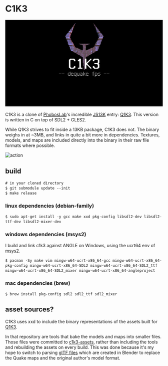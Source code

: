 # C1K3

![title](https://raw.githubusercontent.com/computermouth/c1k3-assets/master/gifs/title.gif)

C1K3 is a clone of [PhobosLab](https://phoboslab.org/)'s incredible [JS13K](https://js13kgames.com/) entry: [Q1K3](https://js13kgames.com/entries/q1k3). This version is written in C on top of SDL2 + GLES2.

While Q1K3 strives to fit inside a 13KB package, C1K3 does not. The binary weighs in at ~3MB, and links in quite a bit more in dependencies. Textures, models, and maps are included directly into the binary in their raw file formats where possible.

![action](https://raw.githubusercontent.com/computermouth/c1k3-assets/master/gifs/action.gif)

## build

```
# in your cloned directory
$ git submodule update --init
$ make release
```

### linux dependencies (debian-family)

```
$ sudo apt-get install -y gcc make xxd pkg-config libsdl2-dev libsdl2-ttf-dev libsdl2-mixer-dev
```

### windows dependencies (msys2)

I build and link c1k3 against ANGLE on Windows, using the ucrt64 env of [msys2](https://www.msys2.org/).

```
$ pacman -Sy make vim mingw-w64-ucrt-x86_64-gcc mingw-w64-ucrt-x86_64-pkg-config mingw-w64-ucrt-x86_64-SDL2 mingw-w64-ucrt-x86_64-SDL2_ttf mingw-w64-ucrt-x86_64-SDL2_mixer mingw-w64-ucrt-x86_64-angleproject
```

### mac dependencies (brew)

```
$ brew install pkg-config sdl2 sdl2_ttf sdl2_mixer
```

## asset sources?

C1K3 uses xxd to include the binary representations of the assets built for [Q1K3](https://github.com/phoboslab/q1k3).

In that repository are tools that bake the models and maps into smaller files. Those files were committed to [c1k3-assets](https://github.com/computermouth/c1k3-assets), rather than including the tools and rebuilding the assets on every build. This was done because it's my hope to switch to parsing [glTF files](https://en.wikipedia.org/wiki/GlTF) which are created in Blender to replace the Quake maps and the original author's model format.
